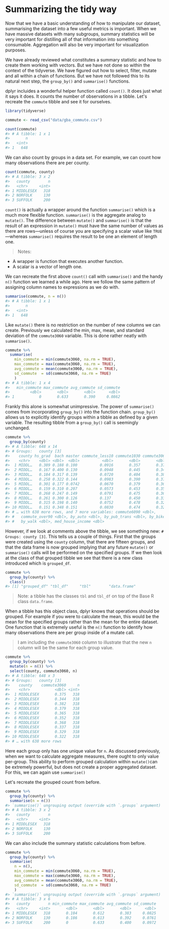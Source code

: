 # Summarizing the tidy way





Now that we have a basic understanding of how to manipulate our dataset, summarising the dataset into a few useful metrics is important. When we have massive datasets with many subgroups, summary statistics will be very important for distilling all of that information into something consumable. Aggregation will also be very important for visualization purposes. 

We have already reviewed what constitutes a summary statistic and how to create them working with vectors. But we have not done so within the context of the tidyverse. We have figured out how to select, filter, mutate and all within a chain of functions. But we have not followed this to its natural next step, the `group_by()` and `summarise()` functions. 

dplyr incluides a wonderful helper function called `count()`. It does just what it says it does. It counts the number of observations in a tibble. Let's recreate the `commute` tibble and see it for ourselves. 


```r
library(tidyverse)

commute <- read_csv("data/gba_commute.csv") 

count(commute)
#> # A tibble: 1 x 1
#>       n
#>   <int>
#> 1   648
```

We can also count by groups in a data set. For example, we can count how many observations there are per county.


```r
count(commute, county)
#> # A tibble: 3 x 2
#>   county        n
#>   <chr>     <int>
#> 1 MIDDLESEX   318
#> 2 NORFOLK     130
#> 3 SUFFOLK     200
```


`count()` is actually a wrapper around the function `summarise()` which is a much more flexible function. `summarise()` is the aggregate analog to `mutate()`. The difference between `mutate()` and `summarise()` is that the result of an expression in `mutate()` must have the same number of values as there are rows—unless of course you are specifying a scalar value like `TRUE`—whereas `summarise()` requires the result to be one an element of length one.

> Notes: 
- A wrapper is function that executes another function.
- A scalar is a vector of length one.

We can recreate the first above `count()` call with `summarise()` and the handy `n()` function we learned a while ago. Here we follow the same pattern of assigning column names to expressions as we do with. 


```r
summarise(commute, n = n())
#> # A tibble: 1 x 1
#>       n
#>   <int>
#> 1   648
```

Like `mutate()` there is no restriction on the number of new columns we can create. Previously we calculated the min, max, mean, and standard deviation of the `commute3060` variable. This is done rather neatly with `summarise()`.


```r
commute %>% 
  summarise(
    min_commute = min(commute3060, na.rm = TRUE),
    max_commute = max(commute3060, na.rm = TRUE),
    avg_commute = mean(commute3060, na.rm = TRUE),
    sd_commute  = sd(commute3060, na.rm = TRUE)
    )
#> # A tibble: 1 x 4
#>   min_commute max_commute avg_commute sd_commute
#>         <dbl>       <dbl>       <dbl>      <dbl>
#> 1           0       0.633       0.390     0.0862
```

Frankly this alone is somewhat unimpressive. The power of `summarise()` comes from incorporating `group_by()` into the function chain. `group_by()` allows us to explicitly identify groups within a tibble as defined by a given variable. The resulting tibble from a `group_by()` call is seemingly unchanged. 


```r
commute %>% 
  group_by(county)
#> # A tibble: 648 x 14
#> # Groups:   county [3]
#>    county hs_grad  bach master commute_less10 commute1030 commute3060
#>    <chr>    <dbl> <dbl>  <dbl>          <dbl>       <dbl>       <dbl>
#>  1 MIDDL…   0.389 0.188 0.100          0.0916       0.357       0.375
#>  2 MIDDL…   0.167 0.400 0.130          0.0948       0.445       0.344
#>  3 MIDDL…   0.184 0.317 0.139          0.0720       0.404       0.382
#>  4 MIDDL…   0.258 0.322 0.144          0.0983       0.390       0.379
#>  5 MIDDL…   0.301 0.177 0.0742         0.0670       0.379       0.365
#>  6 MIDDL…   0.159 0.310 0.207          0.0573       0.453       0.352
#>  7 MIDDL…   0.268 0.247 0.149          0.0791       0.475       0.368
#>  8 MIDDL…   0.261 0.300 0.126          0.137        0.450       0.337
#>  9 MIDDL…   0.315 0.198 0.140          0.0752       0.478       0.329
#> 10 MIDDL…   0.151 0.348 0.151          0.0830       0.474       0.322
#> # … with 638 more rows, and 7 more variables: commute6090 <dbl>,
#> #   commute_over90 <dbl>, by_auto <dbl>, by_pub_trans <dbl>, by_bike <dbl>,
#> #   by_walk <dbl>, med_house_income <dbl>
```

However, if we look at comments above the tibble, we see something new: `# Groups: county [3]`. This tells us a couple of things. First that the groups were created using the `county` column, that there are fifteen groups, and that the data frame is now grouped implying that any future `mutate()` or `summarise()` calls will be performed on the specified groups. If we then look at the class of that grouped tibble we see that there is a new class introduced which is `grouped_df`.


```r
commute %>% 
  group_by(county) %>% 
  class()
#> [1] "grouped_df" "tbl_df"     "tbl"        "data.frame"
```

> Note: a tibble has the classes `tbl` and `tbl_df` on top of the Base R class `data.frame`.

When a tibble has this object class, dplyr knows that operations should be grouped. For example if you were to calculate the mean, this would be the mean for the specified groups rather than the mean for the entire dataset. 
One function that is extremely useful is the `n()` function to identify how many observations there are per group inside of a mutate call.

> I am including the `commute3060` column to illustrate that the new `n` column will be the same for each group value. 


```r
commute %>% 
  group_by(county) %>% 
  mutate(n = n()) %>% 
  select(county, commute3060, n) 
#> # A tibble: 648 x 3
#> # Groups:   county [3]
#>    county    commute3060     n
#>    <chr>           <dbl> <int>
#>  1 MIDDLESEX       0.375   318
#>  2 MIDDLESEX       0.344   318
#>  3 MIDDLESEX       0.382   318
#>  4 MIDDLESEX       0.379   318
#>  5 MIDDLESEX       0.365   318
#>  6 MIDDLESEX       0.352   318
#>  7 MIDDLESEX       0.368   318
#>  8 MIDDLESEX       0.337   318
#>  9 MIDDLESEX       0.329   318
#> 10 MIDDLESEX       0.322   318
#> # … with 638 more rows
```


Here each group only has one unique value for `n`. As discussed previously, when we want to calculate aggregate measures, there ought to only value per-group. This ability to perform grouped calculation within `mutate()`can be extremely powerful, but does not create a proper aggregated dataset. For this, we can again use `summarise()`

Let's recreate the grouped count from before.


```r
commute %>% 
  group_by(county) %>% 
  summarise(n = n())
#> `summarise()` ungrouping output (override with `.groups` argument)
#> # A tibble: 3 x 2
#>   county        n
#>   <chr>     <int>
#> 1 MIDDLESEX   318
#> 2 NORFOLK     130
#> 3 SUFFOLK     200
```

We can also include the summary statistic calculations from before. 


```r
commute %>% 
  group_by(county) %>% 
  summarise(
    n = n(),
    min_commute = min(commute3060, na.rm = TRUE),
    max_commute = max(commute3060, na.rm = TRUE),
    avg_commute = mean(commute3060, na.rm = TRUE),
    sd_commute  = sd(commute3060, na.rm = TRUE)
    )
#> `summarise()` ungrouping output (override with `.groups` argument)
#> # A tibble: 3 x 6
#>   county        n min_commute max_commute avg_commute sd_commute
#>   <chr>     <int>       <dbl>       <dbl>       <dbl>      <dbl>
#> 1 MIDDLESEX   318       0.104       0.612       0.383     0.0825
#> 2 NORFOLK     130       0.186       0.613       0.392     0.0761
#> 3 SUFFOLK     200       0           0.633       0.400     0.0972
```

